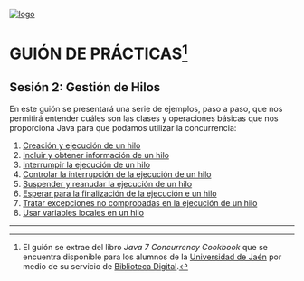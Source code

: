 [![logo](https://www.gnu.org/graphics/gplv3-127x51.png)](https://choosealicense.com/licenses/gpl-3.0/)
# GUIÓN DE PRÁCTICAS[^nota1]
## Sesión 2: Gestión de Hilos

En este guión se presentará una serie de ejemplos, paso a paso, que nos permitirá entender cuáles son las clases y operaciones básicas que nos proporciona Java para que podamos utilizar la concurrencia:

1. [Creación y ejecución de un hilo](https://gitlab.com/ssccdd/guionsesion2/blob/master/Ejemplo1.md)
2. [Incluir y obtener información de un hilo](https://gitlab.com/ssccdd/guionsesion2/blob/master/Ejemplo2.md)
3. [Interrumpir la ejecución de un hilo](https://gitlab.com/ssccdd/guionsesion2/blob/master/Ejemplo3.md)
4. [Controlar la interrupción de la ejecución de un hilo](https://gitlab.com/ssccdd/guionsesion2/blob/master/Ejemplo4.md)
5. [Suspender y reanudar la ejecución de un hilo](https://gitlab.com/ssccdd/guionsesion2/blob/master/Ejemplo5.md)
6. [Esperar para la finalización de la ejecución e un hilo](https://gitlab.com/ssccdd/guionsesion2/blob/master/Ejemplo6.md)
7. [Tratar excepciones no comprobadas en la ejecución de un hilo](https://gitlab.com/ssccdd/guionsesion2/blob/master/Ejemplo7.md)
8. [Usar variables locales en un hilo](https://gitlab.com/ssccdd/guionsesion2/blob/master/Ejemplo8.md)

---
[^nota1]: El guión se extrae del libro *Java 7 Concurrency Cookbook* que se encuentra disponible para los alumnos de la [Universidad de Jaén](https://www.ujaen.es/) por medio de su servicio de [Biblioteca Digital](http://www.ujaen.debiblio.com/login?url=https://learning.oreilly.com/home/).
<!--stackedit_data:
eyJoaXN0b3J5IjpbNzYwNDIxMDY5LC0xNzU5MTIzMDk5LC0xNT
cyMDk2NzMyLDEzMDg0NDc0LDE2OTQzMDU0NTUsLTE0NjcyMTYy
ODMsNzU2NDk3ODIxXX0=
-->